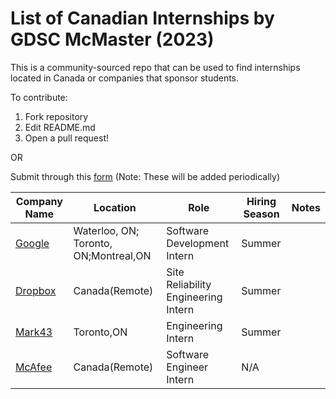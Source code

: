 # List of Canadian Internships by GDSC McMaster (2023)

This is a community-sourced repo that can be used to find internships located in Canada or companies that sponsor students. 

To contribute:
 1. Fork repository
 2. Edit README.md
 3. Open a pull request!
 
 OR 
 
 Submit through this [form](https://docs.google.com/forms/d/e/1FAIpQLSdZ-E1A-pUN3LKB5ewmnDdE_5MueKwpg2VufFvEzFC9I-cgyg/viewform?usp=sf_link) 
 (Note: These will be added periodically)
 
 

| Company Name                                                                                                                                                                         | Location                             | Role                             |Hiring Season                    | Notes                                                                                |
| ---------------------------------------------------------------------------------------------------------------------------------------------------------------------------- | ------------------------------------ | ------------------------------------ |------------------------------------ | -------------------------------------------------------------------------------------------------------- |
| [Google](https://careers.google.com/jobs/results/97935383573996230/)                                                                                    | Waterloo, ON; Toronto, ON;Montreal,ON| Software Development Intern| Summer
| [Dropbox](https://www.dropbox.com/jobs/listing/4634837?gh_src=aonhf1)|Canada(Remote)| Site Reliability Engineering Intern| Summer
|[Mark43](https://mark43.com/list-job/?gh_jid=4657411&gh_src=feecb3ef1us)| Toronto,ON| Engineering Intern| Summer
| [McAfee](https://careers.mcafee.com/job/-/-/731/38171709520?source=LinkedIn)|Canada(Remote)|Software Engineer Intern| N/A
